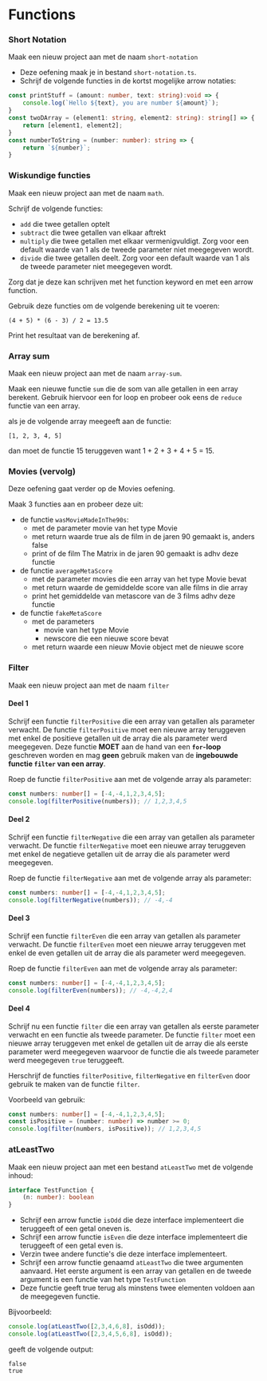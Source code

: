 # Functions

### Short Notation

Maak een nieuw project aan met de naam `short-notation`

* Deze oefening maak je in bestand `short-notation.ts`.
* Schrijf de volgende functies in de kortst mogelijke arrow notaties:

```typescript
const printStuff = (amount: number, text: string):void => {
    console.log(`Hello ${text}, you are number ${amount}`);
}
const twoDArray = (element1: string, element2: string): string[] => {
    return [element1, element2];
}
const numberToString = (number: number): string => {
    return `${number}`;
}
```

### Wiskundige functies

Maak een nieuw project aan met de naam `math`.

Schrijf de volgende functies:

* `add` die twee getallen optelt
* `subtract` die twee getallen van elkaar aftrekt
* `multiply` die twee getallen met elkaar vermenigvuldigt. Zorg voor een default waarde van 1 als de tweede parameter niet meegegeven wordt.
* `divide` die twee getallen deelt. Zorg voor een default waarde van 1 als de tweede parameter niet meegegeven wordt.

Zorg dat je deze kan schrijven met het function keyword en met een arrow function.

Gebruik deze functies om de volgende berekening uit te voeren:

```
(4 + 5) * (6 - 3) / 2 = 13.5
```

Print het resultaat van de berekening af.

### Array sum

Maak een nieuw project aan met de naam `array-sum`.

Maak een nieuwe functie `sum` die de som van alle getallen in een array berekent. Gebruik hiervoor een for loop en probeer ook eens de `reduce` functie van een array.

als je de volgende array meegeeft aan de functie:

```
[1, 2, 3, 4, 5]
```

dan moet de functie 15 teruggeven want 1 + 2 + 3 + 4 + 5 = 15.

### Movies (vervolg)

Deze oefening gaat verder op de Movies oefening.

Maak 3 functies aan en probeer deze uit:

* de functie `wasMovieMadeInThe90s`:
  * met de parameter movie van het type Movie
  * met return waarde true als de film in de jaren 90 gemaakt is, anders false
  * print of de film The Matrix in de jaren 90 gemaakt is adhv deze functie
* de functie `averageMetaScore`
  * met de parameter movies die een array van het type Movie bevat
  * met return waarde de gemiddelde score van alle films in die array
  * print het gemiddelde van metascore van de 3 films adhv deze functie
* de functie `fakeMetaScore`
  * met de parameters
    * movie van het type Movie
    * newscore die een nieuwe score bevat
  * met return waarde een nieuw Movie object met de nieuwe score

### Filter

Maak een nieuw project aan met de naam `filter`

#### Deel 1

Schrijf een functie `filterPositive` die een array van getallen als parameter verwacht. De functie `filterPositive` moet een nieuwe array teruggeven met enkel de positieve getallen uit de array die als parameter werd meegegeven. Deze functie **MOET** aan de hand van een **`for`-loop** geschreven worden en mag **geen** gebruik maken van de **ingebouwde functie `filter` van een array**.

Roep de functie `filterPositive` aan met de volgende array als parameter:

```typescript
const numbers: number[] = [-4,-4,1,2,3,4,5];
console.log(filterPositive(numbers)); // 1,2,3,4,5
```

#### Deel 2

Schrijf een functie `filterNegative` die een array van getallen als parameter verwacht. De functie `filterNegative` moet een nieuwe array teruggeven met enkel de negatieve getallen uit de array die als parameter werd meegegeven.

Roep de functie `filterNegative` aan met de volgende array als parameter:

```typescript
const numbers: number[] = [-4,-4,1,2,3,4,5];
console.log(filterNegative(numbers)); // -4,-4
```

#### Deel 3

Schrijf een functie `filterEven` die een array van getallen als parameter verwacht. De functie `filterEven` moet een nieuwe array teruggeven met enkel de even getallen uit de array die als parameter werd meegegeven.

Roep de functie `filterEven` aan met de volgende array als parameter:

```typescript
const numbers: number[] = [-4,-4,1,2,3,4,5];
console.log(filterEven(numbers)); // -4,-4,2,4
```

#### Deel 4

Schrijf nu een functie `filter` die een array van getallen als eerste parameter verwacht en een functie als tweede parameter. De functie `filter` moet een nieuwe array teruggeven met enkel de getallen uit de array die als eerste parameter werd meegegeven waarvoor de functie die als tweede parameter werd meegegeven `true` teruggeeft.

Herschrijf de functies `filterPositive`, `filterNegative` en `filterEven` door gebruik te maken van de functie `filter`.

Voorbeeld van gebruik:

```typescript
const numbers: number[] = [-4,-4,1,2,3,4,5];
const isPositive = (number: number) => number >= 0;
console.log(filter(numbers, isPositive)); // 1,2,3,4,5
```

### atLeastTwo

Maak een nieuw project aan met een bestand `atLeastTwo` met de volgende inhoud:

```typescript
interface TestFunction {
    (n: number): boolean
}
```

* Schrijf een arrow functie `isOdd` die deze interface implementeert die teruggeeft of een getal oneven is.
* Schrijf een arrow functie `isEven` die deze interface implementeert die teruggeeft of een getal even is.
* Verzin twee andere functie's die deze interface implementeert.
* Schrijf een arrow functie genaamd `atLeastTwo` die twee argumenten aanvaard. Het eerste argument is een array van getallen en de tweede argument is een functie van het type `TestFunction`
* Deze functie geeft true terug als minstens twee elementen voldoen aan de meegegeven functie.

Bijvoorbeeld:

```typescript
console.log(atLeastTwo([2,3,4,6,8], isOdd));
console.log(atLeastTwo([2,3,4,5,6,8], isOdd));
```

geeft de volgende output:

```
false
true
```
